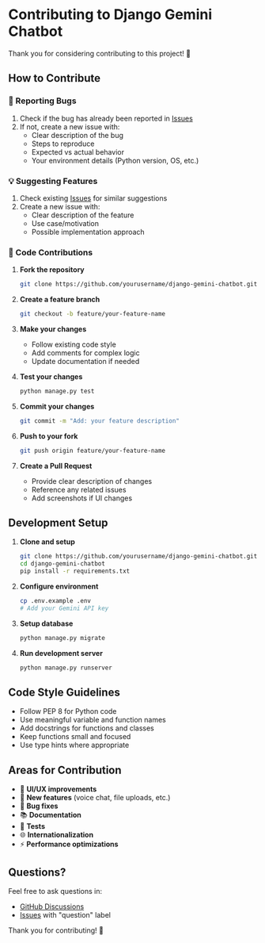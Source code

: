 # Contributing to Django Gemini Chatbot

Thank you for considering contributing to this project! 🎉

## How to Contribute

### 🐛 Reporting Bugs

1. Check if the bug has already been reported in [Issues](https://github.com/yourusername/django-gemini-chatbot/issues)
2. If not, create a new issue with:
   - Clear description of the bug
   - Steps to reproduce
   - Expected vs actual behavior
   - Your environment details (Python version, OS, etc.)

### 💡 Suggesting Features

1. Check existing [Issues](https://github.com/yourusername/django-gemini-chatbot/issues) for similar suggestions
2. Create a new issue with:
   - Clear description of the feature
   - Use case/motivation
   - Possible implementation approach

### 🔧 Code Contributions

1. **Fork the repository**
   ```bash
   git clone https://github.com/yourusername/django-gemini-chatbot.git
   ```

2. **Create a feature branch**
   ```bash
   git checkout -b feature/your-feature-name
   ```

3. **Make your changes**
   - Follow existing code style
   - Add comments for complex logic
   - Update documentation if needed

4. **Test your changes**
   ```bash
   python manage.py test
   ```

5. **Commit your changes**
   ```bash
   git commit -m "Add: your feature description"
   ```

6. **Push to your fork**
   ```bash
   git push origin feature/your-feature-name
   ```

7. **Create a Pull Request**
   - Provide clear description of changes
   - Reference any related issues
   - Add screenshots if UI changes

## Development Setup

1. **Clone and setup**
   ```bash
   git clone https://github.com/yourusername/django-gemini-chatbot.git
   cd django-gemini-chatbot
   pip install -r requirements.txt
   ```

2. **Configure environment**
   ```bash
   cp .env.example .env
   # Add your Gemini API key
   ```

3. **Setup database**
   ```bash
   python manage.py migrate
   ```

4. **Run development server**
   ```bash
   python manage.py runserver
   ```

## Code Style Guidelines

- Follow PEP 8 for Python code
- Use meaningful variable and function names
- Add docstrings for functions and classes
- Keep functions small and focused
- Use type hints where appropriate

## Areas for Contribution

- 🎨 **UI/UX improvements**
- 🔧 **New features** (voice chat, file uploads, etc.)
- 🐛 **Bug fixes**
- 📚 **Documentation**
- 🧪 **Tests**
- 🌐 **Internationalization**
- ⚡ **Performance optimizations**

## Questions?

Feel free to ask questions in:
- [GitHub Discussions](https://github.com/yourusername/django-gemini-chatbot/discussions)
- [Issues](https://github.com/yourusername/django-gemini-chatbot/issues) with "question" label

Thank you for contributing! 🚀
